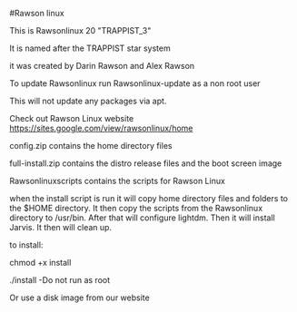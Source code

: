 #Rawson linux

This is Rawsonlinux 20 "TRAPPIST_3"

It is named after the TRAPPIST star system

it was created by Darin Rawson and Alex Rawson

To update Rawsonlinux run Rawsonlinux-update as a non root user

This will not update any packages via apt.

Check out Rawson Linux website
https://sites.google.com/view/rawsonlinux/home

config.zip contains the home directory files

full-install.zip contains the distro release files and the boot screen image

Rawsonlinuxscripts contains the scripts for Rawson Linux

when the install script is run it will copy home directory files and folders
to the $HOME directory. It then copy the scripts from the Rawsonlinux directory to /usr/bin.
After that will configure lightdm.
Then it will install Jarvis. It then will clean up.

to install:

chmod +x install

./install
   -Do not run as root

Or use a disk image from our website
